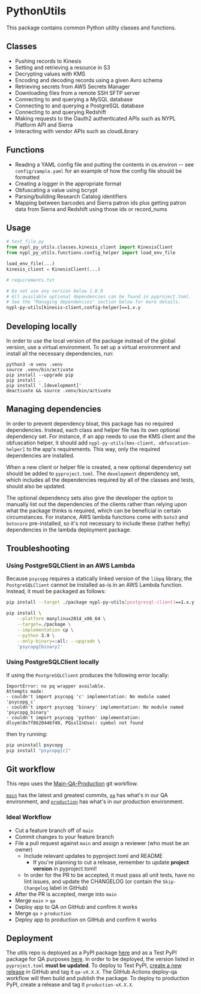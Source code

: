 # PythonUtils

This package contains common Python utility classes and functions.

## Classes
* Pushing records to Kinesis
* Setting and retrieving a resource in S3
* Decrypting values with KMS
* Encoding and decoding records using a given Avro schema
* Retrieving secrets from AWS Secrets Manager
* Downloading files from a remote SSH SFTP server
* Connecting to and querying a MySQL database
* Connecting to and querying a PostgreSQL database
* Connecting to and querying Redshift
* Making requests to the Oauth2 authenticated APIs such as NYPL Platform API and Sierra
* Interacting with vendor APIs such as cloudLibrary

## Functions
* Reading a YAML config file and putting the contents in os.environ -- see `config/sample.yaml` for an example of how the config file should be formatted
* Creating a logger in the appropriate format
* Obfuscating a value using bcrypt
* Parsing/building Research Catalog identifiers
* Mapping between barcodes and Sierra patron ids plus getting patron data from Sierra and Redshift using those ids or record_nums

## Usage
```python
# test_file.py
from nypl_py_utils.classes.kinesis_client import KinesisClient
from nypl_py_utils.functions.config_helper import load_env_file

load_env_file(...)
kinesis_client = KinesisClient(...)
```

```bash
# requirements.txt

# Do not use any version below 1.0.0
# All available optional dependencies can be found in pyproject.toml.
# See the "Managing dependencies" section below for more details.
nypl-py-utils[kinesis-client,config-helper]==1.x.y
```

## Developing locally
In order to use the local version of the package instead of the global version, use a virtual environment. To set up a virtual environment and install all the necessary dependencies, run:

```
python3 -m venv .venv
source .venv/bin/activate
pip install --upgrade pip
pip install .
pip install '.[development]'
deactivate && source .venv/bin/activate
```

## Managing dependencies
In order to prevent dependency bloat, this package has no required dependencies. Instead, each class and helper file has its own optional dependency set. For instance, if an app needs to use the KMS client and the obfuscation helper, it should add `nypl-py-utils[kms-client, obfuscation-helper]` to the app's requirements. This way, only the required dependencies are installed.

When a new client or helper file is created, a new optional dependency set should be added to `pyproject.toml`. The `development` dependency set, which includes all the dependencies required by all of the classes and tests, should also be updated.

The optional dependency sets also give the developer the option to manually list out the dependencies of the clients rather than relying upon what the package thinks is required, which can be beneficial in certain circumstances. For instance, AWS lambda functions come with `boto3` and `botocore` pre-installed, so it's not necessary to include these (rather hefty) dependencies in the lambda deployment package.

## Troubleshooting
### Using PostgreSQLClient in an AWS Lambda
Because `psycopg` requires a statically linked version of the `libpq` library, the `PostgreSQLClient` cannot be installed as-is in an AWS Lambda function. Instead, it must be packaged as follows:
```bash
pip install --target ./package nypl-py-utils[postgresql-client]==1.x.y

pip install \
    --platform manylinux2014_x86_64 \
    --target=./package \
    --implementation cp \
    --python 3.9 \
    --only-binary=:all: --upgrade \
    'psycopg[binary]'
```

### Using PostgreSQLClient locally
If using the `PostgreSQLClient` produces the following error locally:
```
ImportError: no pq wrapper available.
Attempts made:
- couldn't import psycopg 'c' implementation: No module named 'psycopg_c'
- couldn't import psycopg 'binary' implementation: No module named 'psycopg_binary'
- couldn't import psycopg 'python' implementation: dlsym(0x7f8620446f40, PQsslInUse): symbol not found
```

then try running:
```bash
pip uninstall psycopg
pip install "psycopg[c]"
```

## Git workflow
This repo uses the [Main-QA-Production](https://github.com/NYPL/engineering-general/blob/main/standards/git-workflow.md#main-qa-production) git workflow.

[`main`](https://github.com/NYPL/python-utils/tree/main) has the latest and greatest commits, [`qa`](https://github.com/NYPL/python-utils/tree/qa) has what's in our QA environment, and [`production`](https://github.com/NYPL/python-utils/tree/production) has what's in our production environment.

### Ideal Workflow
- Cut a feature branch off of `main`
- Commit changes to your feature branch
- File a pull request against `main` and assign a reviewer (who must be an owner)
  - Include relevant updates to pyproject.toml and README 
    - If you're planning to cut a release, remember to update **project version** in pyproject.toml!
  - In order for the PR to be accepted, it must pass all unit tests, have no lint issues, and update the CHANGELOG (or contain the `Skip-Changelog` label in GitHub)
- After the PR is accepted, merge into `main`
- Merge `main` > `qa`
- Deploy app to QA on GitHub and confirm it works
- Merge `qa` > `production`
- Deploy app to production on GitHub and confirm it works

## Deployment
The utils repo is deployed as a PyPI package [here](https://pypi.org/project/nypl-py-utils/) and as a Test PyPI package for QA purposes [here](https://test.pypi.org/project/nypl-py-utils/). In order to be deployed, the version listed in `pyproject.toml` **must be updated**. To deploy to Test PyPI, [create a new release](https://github.com/NYPL/python-utils/releases) in GitHub and tag it `qa-vX.X.X`. The GitHub Actions deploy-qa workflow will then build and publish the package. To deploy to production PyPI, create a release and tag it `production-vX.X.X`.
